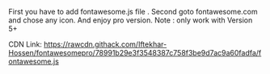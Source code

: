 First you have to add fontawesome.js file .
Second goto fontawesome.com and chose any icon. And enjoy pro version. 
Note : only work with Version 5+

CDN Link: https://rawcdn.githack.com/Iftekhar-Hossen/fontawesomepro/78991b29e3f3548387c758f3be9d7ac9a60fadfa/fontawesome.js
